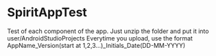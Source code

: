 # SpiritAppTest
Test of each component of the app.
Just unzip the folder and put it into user/AndroidStudioProjects
Everytime you upload, use the format AppName_Version(start at 1,2,3...)_Initials_Date(DD-MM-YYYY)
